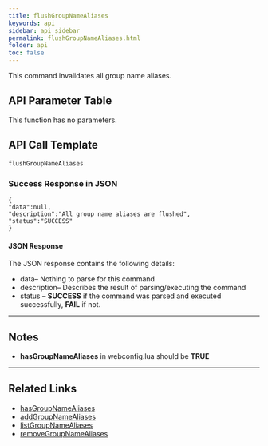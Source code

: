 ```yaml
---
title: flushGroupNameAliases
keywords: api
sidebar: api_sidebar
permalink: flushGroupNameAliases.html
folder: api
toc: false
---
```




This command invalidates all group name aliases.



## API Parameter Table

This function has no parameters.



## API Call Template

``` 
flushGroupNameAliases
```



### Success Response in JSON

``` 
{
"data":null,
"description":"All group name aliases are flushed",
"status":"SUCCESS"
}
```



#### JSON Response

The JSON response contains the following details:

- data– Nothing to parse for this command
- description– Describes the result of parsing/executing the command
- status – **SUCCESS** if the command was parsed and executed successfully, **FAIL** if not.

------

## Notes

- **hasGroupNameAliases** in webconfig.lua should be **TRUE**

------

## **Related Links**

- [hasGroupNameAliases](userguide_webconfig.html#hasgroupnamealiases)
- [addGroupNameAliases](addGroupNameAliases.html)
- [listGroupNameAliases](listGroupNameAliases.html)
- [removeGroupNameAliases](removeGroupNameAliases.html)